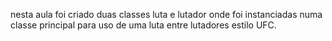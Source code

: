 nesta aula foi criado duas classes luta e lutador onde foi instanciadas 
numa classe principal para uso de uma luta entre lutadores estilo UFC.